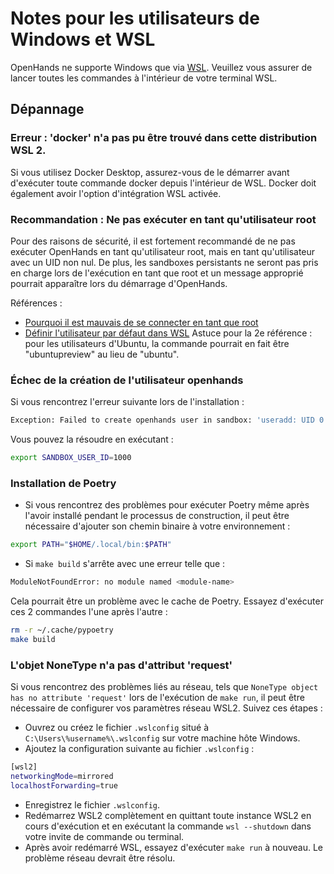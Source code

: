 # Notes pour les utilisateurs de Windows et WSL

OpenHands ne supporte Windows que via [WSL](https://learn.microsoft.com/en-us/windows/wsl/install).
Veuillez vous assurer de lancer toutes les commandes à l'intérieur de votre terminal WSL.

## Dépannage

### Erreur : 'docker' n'a pas pu être trouvé dans cette distribution WSL 2.

Si vous utilisez Docker Desktop, assurez-vous de le démarrer avant d'exécuter toute commande docker depuis l'intérieur de WSL.
Docker doit également avoir l'option d'intégration WSL activée.

### Recommandation : Ne pas exécuter en tant qu'utilisateur root

Pour des raisons de sécurité, il est fortement recommandé de ne pas exécuter OpenHands en tant qu'utilisateur root, mais en tant qu'utilisateur avec un UID non nul.
De plus, les sandboxes persistants ne seront pas pris en charge lors de l'exécution en tant que root et un message approprié pourrait apparaître lors du démarrage d'OpenHands.

Références :

* [Pourquoi il est mauvais de se connecter en tant que root](https://askubuntu.com/questions/16178/why-is-it-bad-to-log-in-as-root)
* [Définir l'utilisateur par défaut dans WSL](https://www.tenforums.com/tutorials/128152-set-default-user-windows-subsystem-linux-distro-windows-10-a.html#option2)
Astuce pour la 2e référence : pour les utilisateurs d'Ubuntu, la commande pourrait en fait être "ubuntupreview" au lieu de "ubuntu".

### Échec de la création de l'utilisateur openhands

Si vous rencontrez l'erreur suivante lors de l'installation :

```sh
Exception: Failed to create openhands user in sandbox: 'useradd: UID 0 is not unique'
```

Vous pouvez la résoudre en exécutant :

```sh
export SANDBOX_USER_ID=1000
```

### Installation de Poetry

* Si vous rencontrez des problèmes pour exécuter Poetry même après l'avoir installé pendant le processus de construction, il peut être nécessaire d'ajouter son chemin binaire à votre environnement :

```sh
export PATH="$HOME/.local/bin:$PATH"
```

* Si `make build` s'arrête avec une erreur telle que :

```sh
ModuleNotFoundError: no module named <module-name>
```

Cela pourrait être un problème avec le cache de Poetry.
Essayez d'exécuter ces 2 commandes l'une après l'autre :

```sh
rm -r ~/.cache/pypoetry
make build
```

### L'objet NoneType n'a pas d'attribut 'request'

Si vous rencontrez des problèmes liés au réseau, tels que `NoneType object has no attribute 'request'` lors de l'exécution de `make run`, il peut être nécessaire de configurer vos paramètres réseau WSL2. Suivez ces étapes :

* Ouvrez ou créez le fichier `.wslconfig` situé à `C:\Users\%username%\.wslconfig` sur votre machine hôte Windows.
* Ajoutez la configuration suivante au fichier `.wslconfig` :

```sh
[wsl2]
networkingMode=mirrored
localhostForwarding=true
```

* Enregistrez le fichier `.wslconfig`.
* Redémarrez WSL2 complètement en quittant toute instance WSL2 en cours d'exécution et en exécutant la commande `wsl --shutdown` dans votre invite de commande ou terminal.
* Après avoir redémarré WSL, essayez d'exécuter `make run` à nouveau.
Le problème réseau devrait être résolu.
